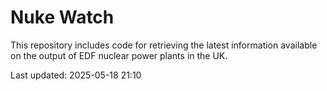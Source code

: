 # Nuke Watch

This repository includes code for retrieving the latest information available on the output of EDF nuclear power plants in the UK.

Last updated: 2025-05-18 21:10